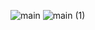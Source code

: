 ![main](https://github.com/C22UG111csc151/C22UG111csc151/assets/144875606/3ea4a981-97bd-4fd4-a3f4-00d763f4a793)
![main (1)](https://github.com/C22UG111csc151/C22UG111csc151/assets/144875606/9ae87dc8-aa4c-4660-a2b1-e3711b8640a5)
